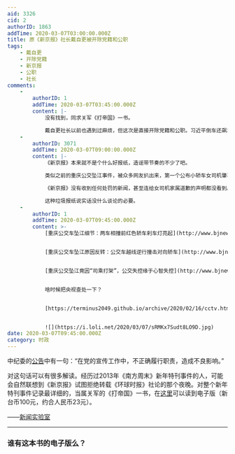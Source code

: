 ```yaml
---
aid: 3326
cid: 2
authorID: 1863
addTime: 2020-03-07T03:00:00.000Z
title: 原《新京报》社长戴自更被开除党籍和公职
tags:
    - 戴自更
    - 开除党籍
    - 新京报
    - 公职
    - 社长
comments:
    -
        authorID: 1
        addTime: 2020-03-07T03:45:00.000Z
        content: |-
            没有找到，同求关军《打帝国》一书。

            戴自更社长以前也遇到过麻烦，但这次是直接开除党籍和公职。习近平倒车还飙车，令满清贵胄无不刮目相看。
    -
        authorID: 3071
        addTime: 2020-03-07T09:00:00.000Z
        content: |-
            《新京报》本来就不是个什么好报纸，造谣带节奏的不少了吧。

            类似之前的重庆公交坠江事件，被众多网友扒出来，第一个公布小轿车女司机肇事的就是他们。后来事件明朗，

            《新京报》没有收到任何处罚的新闻，甚至连给女司机家属道歉的声明都没看到。

            这种垃圾报纸说实话没什么谈论的必要。
    -
        authorID: 1
        addTime: 2020-03-07T09:45:00.000Z
        content: >-
            [重庆公交车坠江细节：两车相撞前红色轿车刹车灯亮起](http://www.bjnews.com.cn/news/2018/10/29/515544.html)


            [重庆公交车坠江原因反转：公交车越线逆行撞击对向轿车](http://www.bjnews.com.cn/news/2018/10/28/515156.html)


            [重庆公交坠江竟因“司乘打架”，公交失控缘于心智失控](http://www.bjnews.com.cn/opinion/2018/11/02/517153.html)


            啥时候把央视查处一下？


            [https://terminus2049.github.io/archive/2020/02/16/cctv.html](https://terminus2049.github.io/archive/2020/02/16/cctv.html)


            ![](https://i.loli.net/2020/03/07/sRMKx7Sudt8LO9D.jpg)
date: 2020-03-07T09:45:00.000Z
category: 时政
---
```


中纪委的[公告](http://www.ccdi.gov.cn/yaowen/202003/t20200306_212993.html)中有一句：“在党的宣传工作中，不正确履行职责，造成不良影响。”

对这句话可以有很多解读。经历过2013年《南方周末》新年特刊事件的人，可能会自然联想到《新京报》试图拒绝转载《环球时报》社论的那个夜晚。对整个新年特刊事件记录最详细的，当属关军的《打帝国》一书，在[这里](https://readmoo.com/book/210025969000101)可以读到电子版（新台币100元，约合人民币23元）。

——[新闻实验室](https://t.me/s/newslab2020)

* * *

### [](#%E8%B0%81%E6%9C%89%E8%BF%99%E6%9C%AC%E4%B9%A6%E7%9A%84%E7%94%B5%E5%AD%90%E7%89%88%E4%B9%88)谁有这本书的电子版么？
